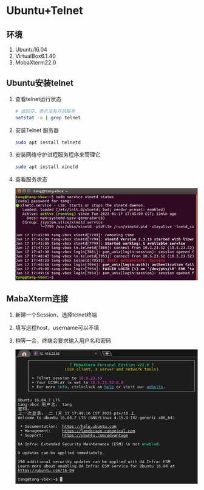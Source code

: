 # Ubuntu+Telnet

## 环境

1. Ubuntu16.04
2. VirtualBox6.1.40
3. MobaXterm22.0

## Ubuntu安装telnet

1. 查看telnet运行状态
   
   ```bash
   # 返回空，表示没有开启服务
   netstat -a | grep telnet
   ```
2. 安装Telnet 服务器
   
   ```bash
   sudo apt install telnetd
   ```
3. 安装网络守护进程服务程序来管理它
   
   ```bash
   sudo apt install xinetd
   ```
4. 查看服务状态
   
   ![](Ubuntu+telnet.assets/2023-01-17-17-58-44-image.png)

## MabaXterm连接

1. 新建一个Session，选择telnet终端

2. 填写远程host，username可以不填

3. 稍等一会，终端会要求输入用户名和密码
   
   ![](Ubuntu+telnet.assets/2023-01-17-18-01-04-image.png)


